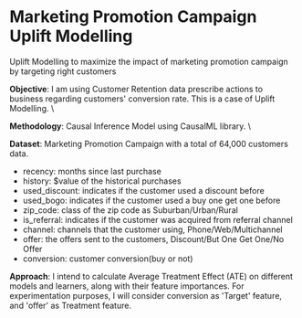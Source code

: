 # Marketing Promotion Campaign Uplift Modelling
Uplift Modelling to maximize the impact of marketing promotion campaign by targeting right customers

**Objective**: I am using Customer Retention data prescribe actions to business regarding customers' conversion rate. This is a case of Uplift Modelling. \

**Methodology**: Causal Inference Model using CausalML library. \

**Dataset**: Marketing Promotion Campaign with a total of 64,000 customers data.
- recency: months since last purchase
- history: $value of the historical purchases
- used_discount: indicates if the customer used a discount before
- used_bogo: indicates if the customer used a buy one get one before
- zip_code: class of the zip code as Suburban/Urban/Rural
- is_referral: indicates if the customer was acquired from referral channel
- channel: channels that the customer using, Phone/Web/Multichannel
- offer: the offers sent to the customers, Discount/But One Get One/No Offer
- conversion: customer conversion(buy or not)

**Approach**: I intend to calculate Average Treatment Effect (ATE) on different models and learners, along with their feature importances. For experimentation purposes, I will consider conversion as 'Target' feature, and 'offer' as Treatment feature.
